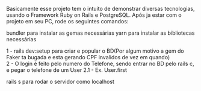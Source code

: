 Basicamente esse projeto tem o intuito de demonstrar diversas tecnologias, usando o Framework Ruby on Rails e PostgreSQL.
Após ja estar com o projeto em seu PC, rode os seguintes comandos:

bundler para instalar as gemas necessárias
  yarn para instalar as bibliotecas necessárias
  
  1 - rails dev:setup para criar e popular o BD(Por algum motivo a gem do Faker ta bugada e esta gerando CPF invalidos de vez em quando)    
  2 - O login é feito pelo numero do Telefone, sendo entrar no BD pelo rails c, e pegar o telefone de um User
    2.1 - Ex. User.first
  
  rails s para rodar o servidor como localhost
